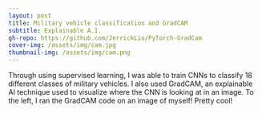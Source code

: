 ```yaml
---
layout: post
title: Military vehicle classification and GradCAM
subtitle: Explainable A.I.
gh-repo: https://github.com/JerrickLiu/PyTorch-GradCam
cover-img: /assets/img/cam.jpg
thumbnail-img: /assets/img/cam.png
---
```


Through using supervised learning, I was able to train CNNs to classify 18
                                        different classes of military vehicles.
                                        I also used GradCAM, an explainable AI
                                        technique used to visualize where the
                                        CNN is looking at in an image. To the
                                        left, I ran the GradCAM code on an image
                                        of myself! Pretty cool!